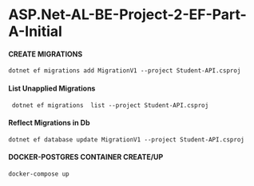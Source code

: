 # ASP.Net-AL-BE-Project-2-EF-Part-A-Initial

####  CREATE MIGRATIONS
```
dotnet ef migrations add MigrationV1 --project Student-API.csproj

```


#### List Unapplied Migrations
```
 dotnet ef migrations  list --project Student-API.csproj

```
#### Reflect Migrations in Db
```
dotnet ef database update MigrationV1 --project Student-API.csproj

``` 



####  DOCKER-POSTGRES CONTAINER CREATE/UP
```
docker-compose up
```
